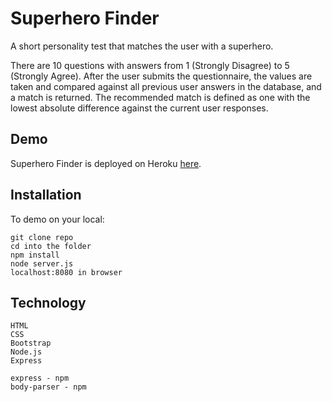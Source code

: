 # Superhero Finder

A short personality test that matches the user with a superhero.

There are 10 questions with answers from 1 (Strongly Disagree) to 5 (Strongly Agree). After the user submits the questionnaire, the values are taken and compared against all previous user answers in the database, and a match is returned. The recommended match is defined as one with the lowest absolute difference against the current user responses.

## Demo
Superhero Finder is deployed on Heroku [here](https://superhero-finder.herokuapp.com/).

## Installation

To demo on your local:
```
git clone repo
cd into the folder
npm install
node server.js
localhost:8080 in browser

```

## Technology
```
HTML
CSS
Bootstrap
Node.js
Express

express - npm
body-parser - npm
```